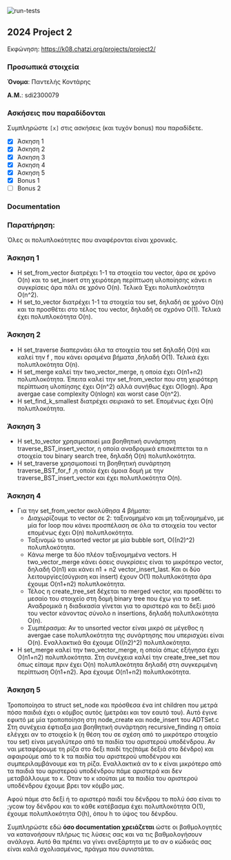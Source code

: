 ![run-tests](../../workflows/run-tests/badge.svg)

## 2024 Project 2

Εκφώνηση: https://k08.chatzi.org/projects/project2/


### Προσωπικά στοιχεία

__Όνομα__: Παντελής Κοντάρης

__Α.Μ.__: sdi2300079

### Ασκήσεις που παραδίδονται

Συμπληρώστε `[x]` στις ασκήσεις (και τυχόν bonus) που παραδίδετε.

- [x] Άσκηση 1
- [x] Άσκηση 2
- [x] Άσκηση 3
- [x] Άσκηση 4
- [x] Άσκηση 5
- [x] Bonus 1
- [ ] Bonus 2

### Documentation

### Παρατήρηση: 

Όλες οι πολυπλοκότητες που αναφέρονται είναι χρονικές.

### Άσκηση 1

- Η set_from_vector διατρέχει 1-1 τα στοιχεία του vector, άρα σε χρόνο O(n) και το set_insert στη χειρότερη περίπτωση υλοποίησης κάνει n συγκρίσεις άρα πάλι σε χρόνο O(n). Τελικά Έχει πολυπλοκότητα O(n^2).
- H set_to_vector διατρέχει 1-1 τα στοιχεία του set, δηλαδή σε χρόνο O(n) και τα προσθέτει στο τέλος του vector, δηλαδή σε σχρόνο O(1). Τελικά έχει πολυπλοκότητα O(n).

### Άσκηση 2

- Η set_traverse διαπερνάει όλα τα στοιχεία του set δηλαδή O(n) και καλεί την f , που κάνει ορσιμένα βήματα ,δηλαδή O(1). Τελικά έχει πολυπλοκότητα O(n).
- Η set_merge καλεί την two_vector_merge, η οποία έχει O(n1+n2) πολυπλοκότητα. Έπειτα καλεί την set_from_vector που στη χειρότερη περίπτωση υλοπίησης έχει O(n^2) αλλά συνήθως έχει  O(logn). Άρα avergae case complexity O(nlogn) και worst case O(n^2).
- Η set_find_k_smallest διατρέχει σειριακά το set. Επομένως έχει O(n) πολυπλοκότητα.

### Άσκηση 3

- Η set_to_vector χρησιμοποιεί μια βοηθητική συνάρτηση traverse_BST_insert_vector, η οποία αναδρομικά επισκέπτεται τα n στοιχεία του binary search tree, δηλαδή O(n) πολυπλοκότητα.
- Η set_traverse χρησιμοποιεί τη βοηθητική συνάρτηση traverse_BST_for_f ,η οποία έχει όμοια δομή με την traverse_BST_insert_vector και έχει πολυπλοκότητα O(n).

### Άσκηση 4

- Για την set_from_vector ακολύθησα 4 βήματα:
    - Διαχωρίζουμε το vector σε 2: ταξινομημένο και μη ταξινομημένο, με μία for loop που κάνει προσπέλαση σε όλα τα στοιχεία του vector επομένως έχει O(n) πολυπλοκότητα.
    - Ταξινομώ το unsorted vector με μία bubble sort, O((n2)^2) πολυπλοκότητα.
    - Κάνω merge τα δύο πλέον ταξινομημένα vectors. Η two_vector_merge κάνει όσεις συγκρίσεις είναι το μικρότερο vector, δηλαδή O(n1) και κάνει n1 + n2 vector_insert_last. Και οι δύο λειτουργίες(σύγριση και insert) έχουν O(1) πολυπλοκότητα άρα έχουμε O(n1+n2) πολυπλοκότητα.
    - Τέλος η create_tree_set δέχεται το merged vector, και προσθέτει το μεσαίο του στοιχείο στη δομή binary tree που έχω για το set. Αναδρομικά η διαδικασία γίνεται για το αριστερό και το δεξί μισό του vector κάνοντας σύνολο n insertions, δηλαδή πολυπλοκότητα O(n).
    - Συμπέρασμα: Αν το unsorted vector είναι μικρό σε μέγεθος η avergae case πολυπλοκότητα της συνάρτησης που υπερισχύει είναι O(n). Εναλλακτικά θα έχουμε O((n2)^2) πολυπλοκότητα.
- Η set_merge καλεί την two_vector_merge, η οποία όπως εξήγησα έχει O(n1+n2) πολυπλοκότητα. Στη συνέχεια καλεί την create_tree_set που όπως είπαμε πριν έχει O(n) πολυπλοκότητα δηλαδή στη συγκεριμένη περίπτωση O(n1+n2). Άρα έχουμε O(n1+n2) πολυπλοκότητα.

### Άσκηση 5

Τροποποίησα το struct set_node και πρόσθεσα ένα int children που μετρά πόσο παιδιά έχει ο κόμβος αυτός (μετράει και τον εαυτό του). Αυτό έγινε εφικτό με μία τροποποίηση στη node_create και node_insert του ADTSet.c
Στη συνέχεια έφτιαξα μια βοηθητική συνάρτηση recursive_finding η οποία ελέγχει αν το στοιχείο k (η θέση του σε σχέση από το μικρότερο στοιχείο του set) είναι μεγαλύτερο από τα παιδία του αριστερού υποδένδρου. Αν ναι μεταφέρουμε τη ρίζα στο δεξι παιδί της(πάμε δεξιά στο δένδρο) και αφαιρούμε από το k τα παιδία του αριστερού υποδένρου και συμπεριλαμβάνουμε και τη ρίζα.
Εναλλακτικά αν to κ είναι μικρότερο από τα παιδιά του αριστερού υποδένδρου πάμε αριστερά και δεν μεταβάλλουμε το κ. Όταν το κ ισούται με τα παιδία του αριστερού υποδένδρου έχουμε βρει τον κόμβο μας.

Αφού πάμε στο δεξί ή το αριστερό παιδί του δένδρου το πολύ όσο είναι το ;ycow toy δένδρου και το κάθε κατέβασμα έχει πολυπλοκότητα O(1), έχουμε πολυπλοκότητα O(h), όπου h το ύψος του δένρδου.

Συμπληρώστε εδώ __όσο documentation χρειάζεται__ ώστε οι βαθμολογητές να
κατανοήσουν πλήρως τις λύσεις σας και να τις βαθμολογήσουν ανάλογα. Αυτό θα
πρέπει να γίνει ανεξάρτητα με το αν ο κώδικάς σας είναι καλά σχολιασμένος,
πράγμα που συνιστάται.

